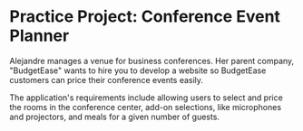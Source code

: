 <h1>Practice Project: Conference Event Planner</h1>
Alejandre manages a venue for business conferences. Her parent company, "BudgetEase" wants to hire you to develop a website so BudgetEase customers can price their conference events easily.

The application's requirements include allowing users to select and price the rooms in the conference center, add-on selections, like microphones and projectors, and meals for a given number of guests.


